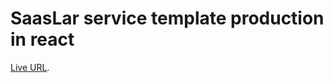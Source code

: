 # SaasLar service template production in react

[Live URL](https://jade-pastelito-38072f.netlify.app/).
